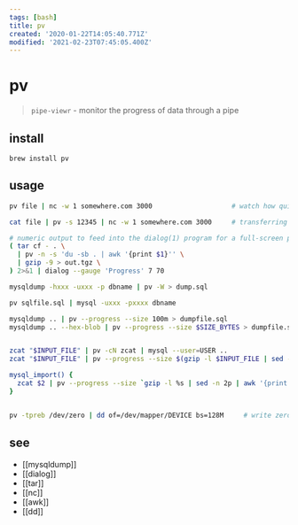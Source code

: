 ```yaml
---
tags: [bash]
title: pv
created: '2020-01-22T14:05:40.771Z'
modified: '2021-02-23T07:45:05.400Z'
---
```


# pv

> `pipe-viewr` - monitor the progress of data through a pipe 

## install
`brew install pv`

## usage
```sh
pv file | nc -w 1 somewhere.com 3000                    # watch how quickly a file is transferred

cat file | pv -s 12345 | nc -w 1 somewhere.com 3000     # transferring a file from another process and passing the expected size to pv

# numeric output to feed into the dialog(1) program for a full-screen progress display:
( tar cf - . \
  | pv -n -s 'du -sb . | awk '{print $1}'' \
  | gzip -9 > out.tgz \
) 2>&1 | dialog --gauge 'Progress' 7 70

mysqldump -hxxx -uxxx -p dbname | pv -W > dump.sql

pv sqlfile.sql | mysql -uxxx -pxxxx dbname

mysqldump .. | pv --progress --size 100m > dumpfile.sql
mysqldump .. --hex-blob | pv --progress --size $SIZE_BYTES > dumpfile.sql


zcat "$INPUT_FILE" | pv -cN zcat | mysql --user=USER ..
zcat "$INPUT_FILE" | pv --progress --size $(gzip -l $INPUT_FILE | sed -n '2{p;q}' | awk '{print $2}') | mysql --user=USER ..

mysql_import() {
  zcat $2 | pv --progress --size `gzip -l %s | sed -n 2p | awk '{print $2}'` --name '  Importing.. ' | mysql -uuser -ppass $1
}


pv -tpreb /dev/zero | dd of=/dev/mapper/DEVICE bs=128M     # write zeros to device
```

## see
- [[mysqldump]]
- [[dialog]]
- [[tar]]
- [[nc]]
- [[awk]]
- [[dd]]
